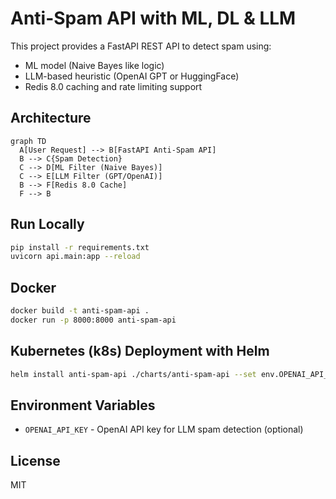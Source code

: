 # Anti-Spam API with ML, DL & LLM

This project provides a FastAPI REST API to detect spam using:

- ML model (Naive Bayes like logic)
- LLM-based heuristic (OpenAI GPT or HuggingFace)
- Redis 8.0 caching and rate limiting support

## Architecture

```mermaid
graph TD
  A[User Request] --> B[FastAPI Anti-Spam API]
  B --> C{Spam Detection}
  C --> D[ML Filter (Naive Bayes)]
  C --> E[LLM Filter (GPT/OpenAI)]
  B --> F[Redis 8.0 Cache]
  F --> B
```

## Run Locally

```bash
pip install -r requirements.txt
uvicorn api.main:app --reload
```

## Docker

```bash
docker build -t anti-spam-api .
docker run -p 8000:8000 anti-spam-api
```

## Kubernetes (k8s) Deployment with Helm

```bash
helm install anti-spam-api ./charts/anti-spam-api --set env.OPENAI_API_KEY="your-openai-api-key"
```

## Environment Variables

- `OPENAI_API_KEY` - OpenAI API key for LLM spam detection (optional)

## License

MIT
